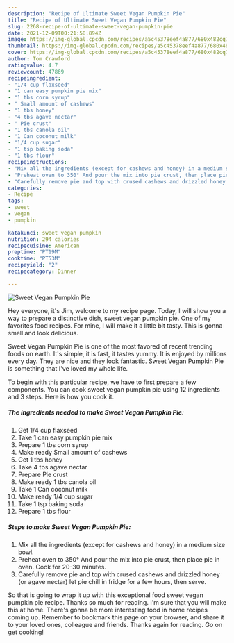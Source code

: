 ```yaml
---
description: "Recipe of Ultimate Sweet Vegan Pumpkin Pie"
title: "Recipe of Ultimate Sweet Vegan Pumpkin Pie"
slug: 2268-recipe-of-ultimate-sweet-vegan-pumpkin-pie
date: 2021-12-09T00:21:58.894Z
image: https://img-global.cpcdn.com/recipes/a5c45378eef4a877/680x482cq70/sweet-vegan-pumpkin-pie-recipe-main-photo.jpg
thumbnail: https://img-global.cpcdn.com/recipes/a5c45378eef4a877/680x482cq70/sweet-vegan-pumpkin-pie-recipe-main-photo.jpg
cover: https://img-global.cpcdn.com/recipes/a5c45378eef4a877/680x482cq70/sweet-vegan-pumpkin-pie-recipe-main-photo.jpg
author: Tom Crawford
ratingvalue: 4.7
reviewcount: 47869
recipeingredient:
- "1/4 cup flaxseed"
- "1 can easy pumpkin pie mix"
- "1 tbs corn syrup"
- " Small amount of cashews"
- "1 tbs honey"
- "4 tbs agave nectar"
- " Pie crust"
- "1 tbs canola oil"
- "1 Can coconut milk"
- "1/4 cup sugar"
- "1 tsp baking soda"
- "1 tbs flour"
recipeinstructions:
- "Mix all the ingredients (except for cashews and honey) in a medium size bowl."
- "Preheat oven to 350° And pour the mix into pie crust, then place pie in oven. Cook for 20-30 minutes."
- "Carefully remove pie and top with crused cashews and drizzled honey (or agave nectar) let pie chill in fridge for a few hours, then serve."
categories:
- Recipe
tags:
- sweet
- vegan
- pumpkin

katakunci: sweet vegan pumpkin 
nutrition: 294 calories
recipecuisine: American
preptime: "PT19M"
cooktime: "PT53M"
recipeyield: "2"
recipecategory: Dinner

---
```



![Sweet Vegan Pumpkin Pie](https://img-global.cpcdn.com/recipes/a5c45378eef4a877/680x482cq70/sweet-vegan-pumpkin-pie-recipe-main-photo.jpg)

Hey everyone, it's Jim, welcome to my recipe page. Today, I will show you a way to prepare a distinctive dish, sweet vegan pumpkin pie. One of my favorites food recipes. For mine, I will make it a little bit tasty. This is gonna smell and look delicious.

Sweet Vegan Pumpkin Pie is one of the most favored of recent trending foods on earth. It's simple, it is fast, it tastes yummy. It is enjoyed by millions every day. They are nice and they look fantastic. Sweet Vegan Pumpkin Pie is something that I've loved my whole life.




To begin with this particular recipe, we have to first prepare a few components. You can cook sweet vegan pumpkin pie using 12 ingredients and 3 steps. Here is how you cook it.

<!--inarticleads1-->

##### The ingredients needed to make Sweet Vegan Pumpkin Pie:

1. Get 1/4 cup flaxseed
1. Take 1 can easy pumpkin pie mix
1. Prepare 1 tbs corn syrup
1. Make ready  Small amount of cashews
1. Get 1 tbs honey
1. Take 4 tbs agave nectar
1. Prepare  Pie crust
1. Make ready 1 tbs canola oil
1. Take 1 Can coconut milk
1. Make ready 1/4 cup sugar
1. Take 1 tsp baking soda
1. Prepare 1 tbs flour




<!--inarticleads2-->

##### Steps to make Sweet Vegan Pumpkin Pie:

1. Mix all the ingredients (except for cashews and honey) in a medium size bowl.
1. Preheat oven to 350° And pour the mix into pie crust, then place pie in oven. Cook for 20-30 minutes.
1. Carefully remove pie and top with crused cashews and drizzled honey (or agave nectar) let pie chill in fridge for a few hours, then serve.




So that is going to wrap it up with this exceptional food sweet vegan pumpkin pie recipe. Thanks so much for reading. I'm sure that you will make this at home. There's gonna be more interesting food in home recipes coming up. Remember to bookmark this page on your browser, and share it to your loved ones, colleague and friends. Thanks again for reading. Go on get cooking!
